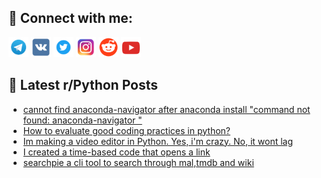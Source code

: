 ## 🔎 Connect with me:
[<img src="https://github.com/bullbesh/bullbesh/blob/main/images/Telegram.png" width="32" height="32" />](https://t.me/bullbesh)
[<img src="https://github.com/bullbesh/bullbesh/blob/main/images/VK.png" width="32" height="32" />](https://vk.com/bullbesh)
[<img src="https://github.com/bullbesh/bullbesh/blob/main/images/Twitter.png" width="32" height="32" />](https://twitter.com/bullbesh1)
[<img src="https://github.com/bullbesh/bullbesh/blob/main/images/Instagram.png" width="32" height="32" />](https://www.instagram.com/bullbesh)
[<img src="https://github.com/bullbesh/bullbesh/blob/main/images/Reddit.png" width="32" height="32" />](https://www.reddit.com/user/bullbesh)
[<img src="https://github.com/bullbesh/bullbesh/blob/main/images/YouTube.png" width="32" height="32" />](https://www.youtube.com/channel/UCtfjRs6uzgq5mfm8S06WTcg)

## 📕 Latest r/Python Posts
<!-- BLOG-POST-LIST:START -->
- [cannot find anaconda-navigator after anaconda install &quot;command not found: anaconda-navigator &quot;](https://www.reddit.com/r/Python/comments/xxt9pp/cannot_find_anacondanavigator_after_anaconda/)
- [How to evaluate good coding practices in python?](https://www.reddit.com/r/Python/comments/xxsy5n/how_to_evaluate_good_coding_practices_in_python/)
- [Im making a video editor in Python. Yes, i&#39;m crazy. No, it wont lag](https://www.reddit.com/r/Python/comments/xxrs6j/im_making_a_video_editor_in_python_yes_im_crazy/)
- [I created a time-based code that opens a link](https://www.reddit.com/r/Python/comments/xxp863/i_created_a_timebased_code_that_opens_a_link/)
- [searchpie a cli tool to search through mal,tmdb and wiki](https://www.reddit.com/r/Python/comments/xxp4kq/searchpie_a_cli_tool_to_search_through_maltmdb/)
<!-- BLOG-POST-LIST:END -->
